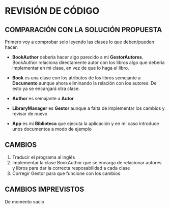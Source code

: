 # REVISIÓN DE CÓDIGO 
## COMPARACIÓN CON LA SOLUCIÓN PROPUESTA
Primero voy a comprobar solo leyendo las clases lo que deben/pueden hacer. 
+ **BookAuthor** deberia hacer algo parecido a mi **GestorAutores**. BookAuthor relaciona directamente autor con los libros algo que deberia implementar en mi clase, en vez de que lo haga el libro.

+ **Book** es una clase con los atributos de los libros semejante a **Documento** aunque ahora eliminando la relación con los autores. De esto ya se encargará otra clase.

+ **Author** es semajante a **Autor**

+ **LibraryManager** es **Gestor** aunque a falta de implementar los cambios y revisar de nuevo

+ **App** es mi **Biblioteca** que ejecuta la aplicación y en mi caso introduce unos documentos a modo de ejemplo

## CAMBIOS

1. Traducir el programa al inglés 
2. Implementar la clase BookAuthor que se encarga de relacionar autores y libros para dar la correcta resposabilidad a cada clase
3. Corregir Gestor para que funcione con los cambios 

## CAMBIOS IMPREVISTOS

De momento vacio 